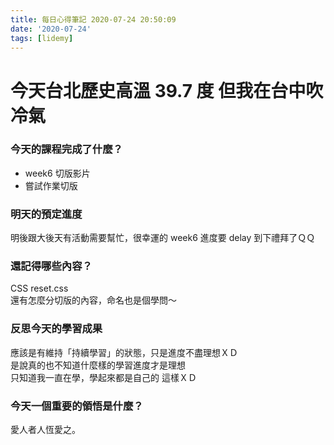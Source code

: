 ```yaml
---
title: 每日心得筆記 2020-07-24 20:50:09
date: '2020-07-24'
tags: [lidemy]
---
```


# 今天台北歷史高溫 39.7 度 但我在台中吹冷氣

### 今天的課程完成了什麼？

- week6 切版影片
- 嘗試作業切版

### 明天的預定進度

明後跟大後天有活動需要幫忙，很幸運的 week6 進度要 delay 到下禮拜了ＱＱ

### 還記得哪些內容？

CSS reset.css  
還有怎麼分切版的內容，命名也是個學問～

### 反思今天的學習成果

應該是有維持「持續學習」的狀態，只是進度不盡理想ＸＤ  
是說真的也不知道什麼樣的學習進度才是理想  
只知道我一直在學，學起來都是自己的 這樣ＸＤ

### 今天一個重要的領悟是什麼？

愛人者人恆愛之。

